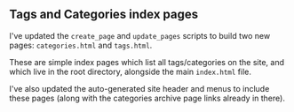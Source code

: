 

## Tags and Categories index pages

I've updated the `create_page` and `update_pages` scripts to build two new pages: `categories.html` and `tags.html`.

These are simple index pages which list all tags/categories on the site, and which live in the root directory, alongside the main `index.html` file.

I've also updated the auto-generated site header and menus to include these pages (along with the categories archive page links already in there).
